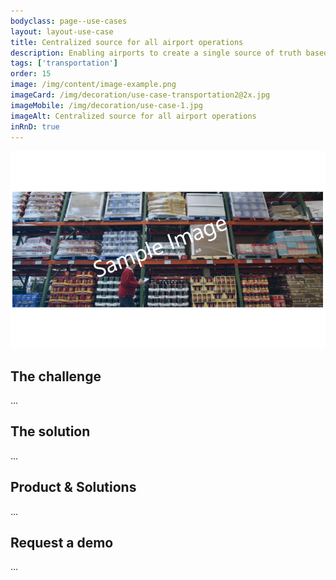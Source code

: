 ```yaml
---
bodyclass: page--use-cases
layout: layout-use-case
title: Centralized source for all airport operations
description: Enabling airports to create a single source of truth based on the vast amounts of internal and external datasources.
tags: ['transportation']
order: 15
image: /img/content/image-example.png
imageCard: /img/decoration/use-case-transportation2@2x.jpg
imageMobile: /img/decoration/use-case-1.jpg
imageAlt: Centralized source for all airport operations
inRnD: true
---
```

![Centralized source for all airport operations](/img/sample-usecase.png)

## The challenge

...

## The solution

...

## Product & Solutions

...

## Request a demo

...
